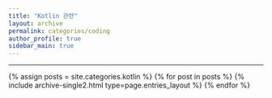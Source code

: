 ```yaml
---
title: "Kotlin 관련"
layout: archive
permalink: categories/coding
author_profile: true
sidebar_main: true
---
```


<!-- 공백이 포함되어 있는 카테고리 이름의 경우 site.categories['a b c'] 이런식으로! -->

***

{% assign posts = site.categories.kotlin %}
{% for post in posts %} {% include archive-single2.html type=page.entries_layout %} {% endfor %}
